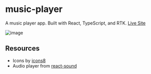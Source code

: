 # music-player
A  music player app. Built with React, TypeScript, and RTK. [Live Site](https://really-cool-music-player.netlify.app/)

![image](https://user-images.githubusercontent.com/48599206/156479793-8a3bde90-5a88-473f-94b4-c77a94033667.png)

## Resources
* Icons by [icons8](https://icons8.com/)
* Audio player from [react-sound](https://github.com/leoasis/react-sound)
